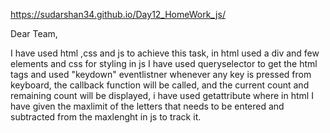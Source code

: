 https://sudarshan34.github.io/Day12_HomeWork_js/

Dear Team, 

 I have used html ,css and js to achieve this task, in html used a div and few elements and css for styling in js I have used queryselector to get the html tags and used "keydown" eventlistner whenever any key is pressed from keyboard, the callback function will be called, and the current count and remaining count will be displayed, i have  used getattribute where in html I have given the maxlimit of the letters that needs to be entered  and subtracted from the maxlenght in js to track it.
